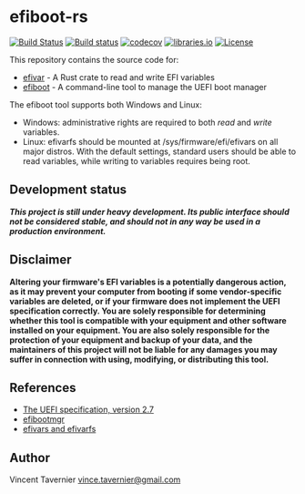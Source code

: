 # efiboot-rs

[![Build Status](https://travis-ci.org/vtavernier/efiboot-rs.svg?branch=master)](https://travis-ci.org/vtavernier/efiboot-rs) [![Build status](https://ci.appveyor.com/api/projects/status/m5yniiijvg92itpf/branch/master?svg=true)](https://ci.appveyor.com/project/vtavernier/efiboot-rs/branch/master) [![codecov](https://codecov.io/gh/vtavernier/efiboot-rs/branch/master/graph/badge.svg)](https://codecov.io/gh/vtavernier/efiboot-rs) [![libraries.io](https://img.shields.io/librariesio/github/vtavernier/efiboot-rs.svg)](https://libraries.io/github/vtavernier/efiboot-rs) [![License](https://img.shields.io/badge/license-MIT-blue.svg)](LICENSE)

This repository contains the source code for:

* [efivar](efivar) - A Rust crate to read and write EFI variables
* [efiboot](efiboot) - A command-line tool to manage the UEFI boot manager

The efiboot tool supports both Windows and Linux:

* Windows: administrative rights are required to both *read* and *write* variables.
* Linux: efivarfs should be mounted at /sys/firmware/efi/efivars on all major
  distros. With the default settings, standard users should be able to read
  variables, while writing to variables requires being root.

## Development status

***This project is still under heavy development. Its public interface should
not be considered stable, and should not in any way be used in a production
environment.***

## Disclaimer

**Altering your firmware's EFI variables is a potentially dangerous action, as
it may prevent your computer from booting if some vendor-specific variables are
deleted, or if your firmware does not implement the UEFI specification
correctly. You are solely responsible for determining whether this tool is
compatible with your equipment and other software installed on your equipment.
You are also solely responsible for the protection of your equipment and backup
of your data, and the maintainers of this project will not be liable for any
damages you may suffer in connection with using, modifying, or distributing this
tool.**

## References

- [The UEFI specification, version 2.7](http://www.uefi.org/sites/default/files/resources/UEFI_Spec_2_7.pdf)
- [efibootmgr](https://github.com/rhboot/efibootmgr)
- [efivars and efivarfs](https://blog.fpmurphy.com/2012/12/efivars-and-efivarfs.html)

## Author

Vincent Tavernier <vince.tavernier@gmail.com>
